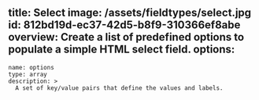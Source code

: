 title: Select
image: /assets/fieldtypes/select.jpg
id: 812bd19d-ec37-42d5-b8f9-310366ef8abe
overview: Create a list of predefined options to populate a simple HTML select field.
options:
  -
    name: options
    type: array
    description: >
      A set of key/value pairs that define the values and labels.

